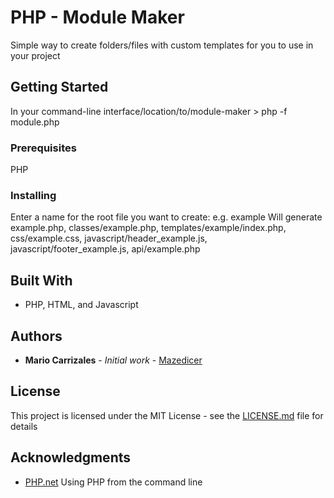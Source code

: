 # PHP - Module Maker

Simple way to create folders/files with custom templates for you to use in your project

## Getting Started

In your command-line interface/location/to/module-maker > php -f module.php 

### Prerequisites

PHP

### Installing

Enter a name for the root file you want to create: e.g. example
Will generate example.php, classes/example.php, templates/example/index.php, css/example.css, javascript/header_example.js, javascript/footer_example.js, api/example.php

## Built With

* PHP, HTML, and Javascript

## Authors

* **Mario Carrizales** - *Initial work* - [Mazedicer](https://github.com/mazedicer)

## License

This project is licensed under the MIT License - see the [LICENSE.md](LICENSE.md) file for details

## Acknowledgments

* [PHP.net](http://php.net/manual/en/features.commandline.php) Using PHP from the command line
